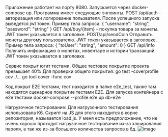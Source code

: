 Приложение работает на порту 8080. 
Запускается через docker-compose up.
Программа имеет следующие энпоинты.
POST /api/auth - авторизация или логирование пользвателя. После успешного запуска выведется jwt токен.
Пример тела запроса.
{
  "username": "string",
  "password": "string"
}
GET /api/buy/{item} - покупка товара за монеты. JWT токен указывается в заголовке.
POST/api/sendCoin Отправить монеты другому пользователю. JWT токен указывается в заголовке.
Пример тела запроса:
{
  "toUser": "string",
  "amount": 0
}
GET /api/info Получить информацию о монетах, инвентаре и истории транзакций. JWT токен указывается в заголовке.

Сервис покрыт югит тестами. Общее тестовое покрытие проекта превышает 40%
Для проверки общего покрытия:
go test -coverprofile cov ./...
go tool cover -func cov

Код покрыт E2E тестами, тест находится в папке e2e_test, также там находятся сценарное покрытие тестами E2E.
Для запуска контейнера с е2е тестами 
docker-compose --profile e2e up db-e2e

 Нагрузочное тестирование:
 Для нагрузочного тестирования использовала K6. Скрипт на JS для этого находится в корне репозитория, называется load.js. У меня есть предположение, что не очень хорошо проходит нагрузочное тестирование из-за хэширования пароля, а так же из-за большего количества запросов в бд.
 ![image](https://github.com/user-attachments/assets/792a4120-d2c4-4181-8672-b4b077334389)


